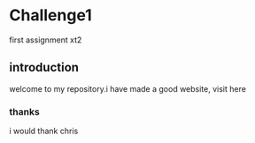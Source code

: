 # Challenge1
 first assignment xt2
## introduction
welcome to my repository.i have made a good website, visit here

### thanks
i would thank chris 
